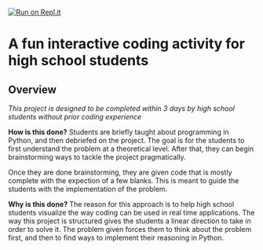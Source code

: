[![Run on Repl.it](https://repl.it/badge/github/AlbMej/Code-Busters)](https://repl.it/github/AlbMej/Code-Busters)

# A fun interactive coding activity for high school students

## Overview 

*This project is designed to be completed within 3 days by high school students without prior coding experience*

**How is this done?** 
Students are briefly taught about programming in Python, and then debriefed on the project.
The goal is for the students to first understand the problem at a theoretical level. 
After that, they can begin brainstorming ways to tackle the project pragmatically.

Once they are done brainstorming, they are given code that is mostly complete with the expection 
of a few blanks. This is meant to guide the students with the implementation of the problem.

**Why is this done?** 
The reason for this approach is to help high school students visualize the way coding can
be used in real time applications. The way this project is structured gives the students a 
linear direction to take in order to solve it. The problem given forces them to think 
about the problem first, and then to find ways to implement their reasoning in Python.  